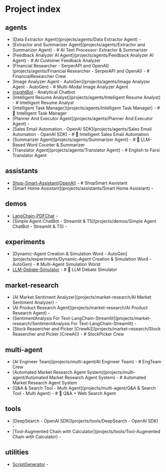 <!-- PROJECTS-INDEX-START -->
# Project index

## agents

- [Data Extractor Agent](projects/agents/Data Extractor Agent) - 
- [Extractor and Summarizer Agent](projects/agents/Extractor and Summarizer Agent) - # AI Text Processor: Extractor & Summarizer
- [Feedback Analyzer AI Agent](projects/agents/Feedback Analyzer AI Agent) - # AI Customer Feedback Analyzer
- [Financial Researcher - SerperAPI and OpenAI](projects/agents/Financial Researcher - SerperAPI and OpenAI) - # FinancialResearcher Crew
- [Image Analyzer Agent - AutoGen](projects/agents/Image Analyzer Agent - AutoGen) - # Multi-Modal Image Analyzer Agent
- [InsightBot](projects/agents/InsightBot) - Analytical Chatbot
- [Intelligent Resume Analyst](projects/agents/Intelligent Resume Analyst) - # Intelligent Resume Analyst
- [Intelligent Task Manager](projects/agents/Intelligent Task Manager) - # 🤖 Intelligent Task Manager
- [Planner And Executor Agent](projects/agents/Planner And Executor Agent) - 
- [Sales Email Automation - OpenAI SDK](projects/agents/Sales Email Automation - OpenAI SDK) - # 🤖 Intelligent Sales Email Automation
- [Summarizer Agent](projects/agents/Summarizer Agent) - # 🧠 LLM-Based Word Counter & Summarizer
- [Translator Agent](projects/agents/Translator Agent) - # English to Farsi Translator Agent


## assistants

- [Shop-Smart-Assistant(OpenAI)](projects/assistants/Shop-Smart-Assistant(OpenAI)) - # ShopSmart Assistant
- [Smart Home Assistant](projects/assistants/Smart Home Assistant) - 


## demos

- [LangChain-PDFChat](projects/demos/LangChain-PDFChat) - 
- [Simple Agent ChatBot - Streamlit & T5](projects/demos/Simple Agent ChatBot - Streamlit & T5) - 


## experiments

- [Dynamic-Agent Creation & Simulation Word - AutoGen](projects/experiments/Dynamic-Agent Creation & Simulation Word - AutoGen) - # Multi-Agent Simulation World
- [LLM-Debate-Simulator](projects/experiments/LLM-Debate-Simulator) - # 🤖 LLM Debate Simulator


## market-research

- [AI Market Sentiment Analyzer](projects/market-research/AI Market Sentiment Analyzer) - 
- [AI Product Research Agent](projects/market-research/AI Product Research Agent) - 
- [SentimentAnalysis For Text-LangChain-Streamlit](projects/market-research/SentimentAnalysis For Text-LangChain-Streamlit) - 
- [Stock Reasercher and Picker [CrewAI]](projects/market-research/Stock Reasercher and Picker [CrewAI]) - # StockPicker Crew


## multi-agent

- [AI Engineer Team](projects/multi-agent/AI Engineer Team) - # EngTeam Crew
- [Automated Market Research Agent System](projects/multi-agent/Automated Market Research Agent System) - # Automated Market Research Agent System
- [Q&A & Search Tool - Multi Agent](projects/multi-agent/Q&A & Search Tool - Multi Agent) - # 🧠 Q&A + Web Search Agent


## tools

- [DeepSearch - OpenAI SDK](projects/tools/DeepSearch - OpenAI SDK) - 
- [Tool-Augmented Chain with Calculator](projects/tools/Tool-Augmented Chain with Calculator) - 


## utilities

- [ScriptGenerator](projects/utilities/ScriptGenerator) - 

<!-- PROJECTS-INDEX-END -->